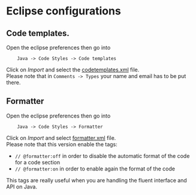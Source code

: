 # Eclipse configurations

## Code templates.

Open the eclipse preferences then go into

		Java -> Code Styles -> Code templates

Click on *Import* and select the [codetemplates.xml](codetemplates.xml) file.  
Please note that in `Comments -> Types` your name and email has to be put there.

## Formatter

Open the eclipse preferences then go into

		Java -> Code Styles -> Formatter

Click on *Import* and select [formatter.xml](formatter.xml) file.  
Please note that this version enable the tags:

*	`// @formatter:off` in order to disable the automatic format of the code for a code section
*	`// @formatter:on` in order to enable again the format of the code

This tags are really useful when you are handling the fluent interface and API on Java.
